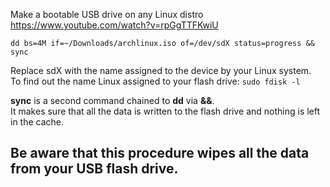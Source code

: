  Make a bootable USB drive on any Linux distro  
 https://www.youtube.com/watch?v=rpGgTTFKwiU  

 `dd bs=4M if=~/Downloads/archlinux.iso of=/dev/sdX status=progress && sync`

Replace sdX with the name assigned to the device by your Linux system.  
To find out the name Linux assigned to your flash drive: `sudo fdisk -l`

**sync** is a second command chained to **dd** via **&&**.  
It makes sure that all the data is written to the flash drive and nothing is left in the cache.  

## Be aware that this procedure wipes all the data from your USB flash drive.
